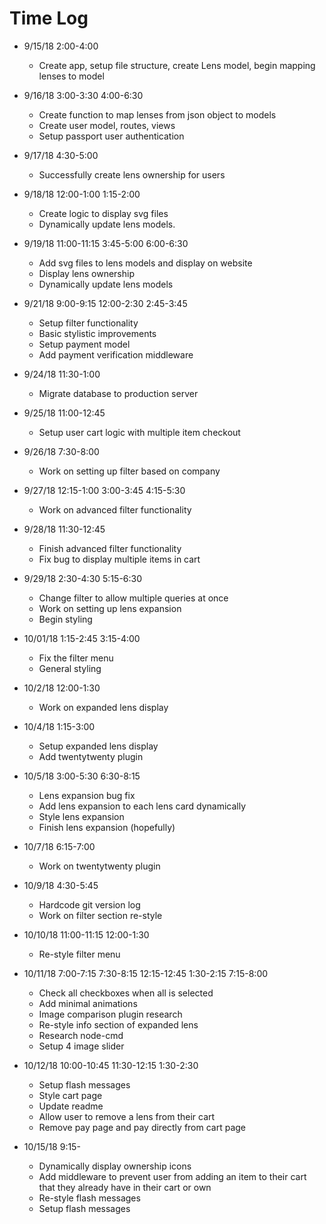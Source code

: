 # Time Log

- 9/15/18 2:00-4:00
  - Create app, setup file structure, create Lens model, begin mapping
  lenses to model

- 9/16/18 3:00-3:30
          4:00-6:30
  - Create function to map lenses from json object to models
  - Create user model, routes, views
  - Setup passport user authentication

- 9/17/18 4:30-5:00
  - Successfully create lens ownership for users

- 9/18/18 12:00-1:00
          1:15-2:00
  - Create logic to display svg files
  - Dynamically update lens models.

- 9/19/18 11:00-11:15
          3:45-5:00
          6:00-6:30
  - Add svg files to lens models and display on website
  - Display lens ownership
  - Dynamically update lens models

- 9/21/18 9:00-9:15
          12:00-2:30
          2:45-3:45
  - Setup filter functionality
  - Basic stylistic improvements
  - Setup payment model
  - Add payment verification middleware

- 9/24/18 11:30-1:00
  - Migrate database to production server

- 9/25/18 11:00-12:45
  - Setup user cart logic with multiple item checkout

- 9/26/18 7:30-8:00
  - Work on setting up filter based on company

- 9/27/18 12:15-1:00
          3:00-3:45
          4:15-5:30
  - Work on advanced filter functionality

- 9/28/18 11:30-12:45
  - Finish advanced filter functionality
  - Fix bug to display multiple items in cart

- 9/29/18 2:30-4:30
          5:15-6:30
  - Change filter to allow multiple queries at once
  - Work on setting up lens expansion
  - Begin styling

- 10/01/18 1:15-2:45
           3:15-4:00
  - Fix the filter menu
  - General styling

- 10/2/18 12:00-1:30
  - Work on expanded lens display

- 10/4/18 1:15-3:00
  - Setup expanded lens display
  - Add twentytwenty plugin

- 10/5/18 3:00-5:30
          6:30-8:15
  - Lens expansion bug fix
  - Add lens expansion to each lens card dynamically
  - Style lens expansion
  - Finish lens expansion (hopefully)

- 10/7/18 6:15-7:00
  - Work on twentytwenty plugin

- 10/9/18 4:30-5:45
  - Hardcode git version log
  - Work on filter section re-style

- 10/10/18 11:00-11:15
           12:00-1:30
  - Re-style filter menu

- 10/11/18 7:00-7:15
           7:30-8:15
           12:15-12:45
           1:30-2:15
           7:15-8:00
  - Check all checkboxes when all is selected
  - Add minimal animations
  - Image comparison plugin research
  - Re-style info section of expanded lens
  - Research node-cmd
  - Setup 4 image slider

- 10/12/18 10:00-10:45
           11:30-12:15
           1:30-2:30
  - Setup flash messages
  - Style cart page
  - Update readme
  - Allow user to remove a lens from their cart
  - Remove pay page and pay directly from cart page

- 10/15/18 9:15-
  - Dynamically display ownership icons
  - Add middleware to prevent user from adding an item 
  to their cart that they already have in their cart or own
  - Re-style flash messages
  - Setup flash messages